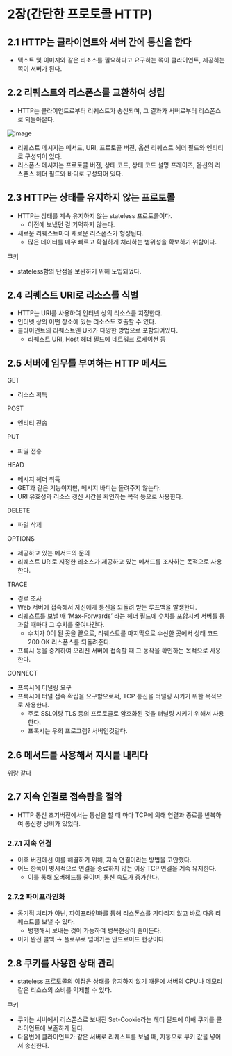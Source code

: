 # 2장(간단한 프로토콜 HTTP)

## 2.1 HTTP는 클라이언트와 서버 간에 통신을 한다

- 텍스트 및 이미지와 같은 리소스를 필요하다고 요구하는 쪽이 클라이언트, 제공하는쪽이 서버가 된다.

## 2.2 리퀘스트와 리스폰스를 교환하여 성립

- HTTP는 클라이언트로부터 리퀘스트가 송신되며, 그 결과가 서버로부터 리스폰스로 되돌아온다.

![image](https://github.com/woowacourse-study/2023-cs-study/assets/81347125/9857132f-7658-4fe2-b050-8976eb78e65a)


- 리퀘스트 메시지는 메서드, URI, 프로토콜 버전, 옵션 리퀘스트 헤더 필드와 엔티티로 구성되어 있다.
- 리스폰스 메시지는 프로토콜 버전, 상태 코드, 상태 코드 설명 프레이즈, 옵션의 리스폰스 헤더 필드와 바디로 구성되어 있다.

## 2.3 HTTP는 상태를 유지하지 않는 프로토콜

- HTTP는 상태를 계속 유지하지 않는 stateless 프로토콜이다.
    - 이전에 보냈던 걸 기억하지 않는다.
- 새로운 리퀘스트마다 새로운 리스폰스가 형성된다.
    - 많은 데이터를 매우 빠르고 확실하게 처리하는 범위성을 확보하기 위함이다.

쿠키

- stateless함의 단점을 보완하기 위해 도입되었다.

## 2.4 리퀘스트 URI로 리소스를 식별

- HTTP는 URI를 사용하여 인터넷 상의 리소스를 지정한다.
- 인터넷 상의 어떤 장소에 있는 리소스도 호출할 수 있다.
- 클라이언트의 리퀘스트엔 URI가 다양한 방법으로 포함되어있다.
    - 리퀘스트 URI, Host 헤더 필드에 네트워크 로케이션 등

## 2.5 서버에 임무를 부여하는 HTTP 메서드

GET

- 리소스 획득

POST

- 엔티티 전송

PUT

- 파일 전송

HEAD

- 메시지 헤더 취득
- GET과 같은 기능이지만, 메시지 바디는 돌려주지 않는다.
- URI 유효성과 리소스 갱신 시간을 확인하는 목적 등으로 사용한다.

DELETE

- 파일 삭제

OPTIONS

- 제공하고 있는 메서드의 문의
- 리퀘스트 URI로 지정한 리소스가 제공하고 있는 메서드를 조사하는 목적으로 사용한다.

TRACE

- 경로 조사
- Web 서버에 접속해서 자신에게 통신을 되돌려 받는 루프백을 발생한다.
- 리퀘스트를 보낼 때 ‘Max-Forwards’ 라는 헤더 필드에 수치를 포함시켜 서버를 통과할 때마다 그 수치를 줄여나간다.
    - 수치가 0이 된 곳을 끝으로, 리퀘스트를 마지막으로 수신한 곳에서 상태 코드 200 OK 리스폰스를 되돌려준다.
- 프록시 등을 중계하여 오리진 서버에 접속할 때 그 동작을 확인하는 목적으로 사용한다.

CONNECT

- 프록시에 터널링 요구
- 프록시에 터널 접속 확립을 요구함으로써, TCP 통신을 터널링 시키기 위한 목적으로 사용한다.
    - 주로 SSL이랑 TLS 등의 프로토콜로 암호화된 것을 터널링 시키기 위해서 사용한다.
    - 프록시는 우회 프로그램? 서버인것같다.

## 2.6 메서드를 사용해서 지시를 내리다

위랑 같다

## 2.7 지속 연결로 접속량을 절약

- HTTP 통신 초기버전에서는 통신을 할 때 마다 TCP에 의해 연결과 종료를 반복하여 통신량 낭비가 있었다.

### 2.7.1 지속 연결

- 이후 버전에선 이를 해결하기 위해, 지속 연결이라는 방법을 고안했다.
- 어느 한쪽이 명시적으로 연결을 종료하지 않는 이상 TCP 연결을 계속 유지한다.
    - 이를 통해 오버헤드를 줄이며, 통신 속도가 증가한다.

### 2.7.2 파이프라인화

- 동기적 처리가 아닌, 파이프라인화를 통해 리스폰스를 기다리지 않고 바로 다음 리퀘스트를 보낼 수 있다.
    - 병행해서 보내는 것이 가능하여 병목현상이 줄어든다.
- 이거 완전 콜백 → 플로우로 넘어가는 안드로이드 현상이다.

## 2.8 쿠키를 사용한 상태 관리

- stateless 프로토콜의 이점은 상태를 유지하지 않기 때문에 서버의 CPU나 메모리 같은 리소스의 소비를 억제할 수 있다.

쿠키

- 쿠키는 서버에서 리스폰스로 보내진 Set-Cookie라는 헤더 필드에 이해 쿠키를 클라이언트에 보존하게 된다.
- 다음번에 클라이언트가 같은 서버로 리퀘스트를 보낼 때, 자동으로 쿠키 값을 넣어서 송신한다.
